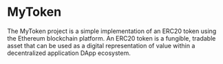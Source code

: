 # MyToken
The MyToken project is a simple implementation of an ERC20 token using the Ethereum blockchain platform. An ERC20 token is a fungible, tradable asset that can be used as a digital representation of value within a decentralized application DApp  ecosystem.
